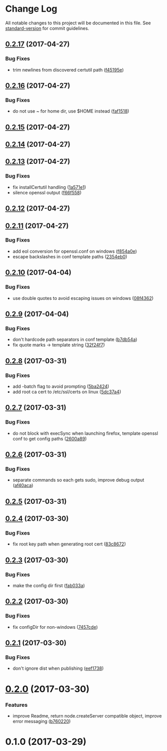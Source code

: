 # Change Log

All notable changes to this project will be documented in this file. See [standard-version](https://github.com/conventional-changelog/standard-version) for commit guidelines.

<a name="0.2.17"></a>
## [0.2.17](https://github.com/davewasmer/devcert/compare/v0.2.16...v0.2.17) (2017-04-27)


### Bug Fixes

* trim newlines from discovered certutil path ([f45195e](https://github.com/davewasmer/devcert/commit/f45195e))



<a name="0.2.16"></a>
## [0.2.16](https://github.com/davewasmer/devcert/compare/v0.2.15...v0.2.16) (2017-04-27)


### Bug Fixes

* do not use ~ for home dir, use $HOME instead ([faf1518](https://github.com/davewasmer/devcert/commit/faf1518))



<a name="0.2.15"></a>
## [0.2.15](https://github.com/davewasmer/devcert/compare/v0.2.14...v0.2.15) (2017-04-27)



<a name="0.2.14"></a>
## [0.2.14](https://github.com/davewasmer/devcert/compare/v0.2.13...v0.2.14) (2017-04-27)



<a name="0.2.13"></a>
## [0.2.13](https://github.com/davewasmer/devcert/compare/v0.2.12...v0.2.13) (2017-04-27)


### Bug Fixes

* fix installCertutil handling ([1a571e1](https://github.com/davewasmer/devcert/commit/1a571e1))
* silence openssl output ([f66f558](https://github.com/davewasmer/devcert/commit/f66f558))



<a name="0.2.12"></a>
## [0.2.12](https://github.com/davewasmer/devcert/compare/v0.2.11...v0.2.12) (2017-04-27)



<a name="0.2.11"></a>
## [0.2.11](https://github.com/davewasmer/devcert/compare/v0.2.10...v0.2.11) (2017-04-27)


### Bug Fixes

* add eol conversion for openssl.conf on windows ([f854a0e](https://github.com/davewasmer/devcert/commit/f854a0e))
* escape backslashes in conf template paths ([2354eb0](https://github.com/davewasmer/devcert/commit/2354eb0))



<a name="0.2.10"></a>
## [0.2.10](https://github.com/davewasmer/devcert/compare/v0.2.9...v0.2.10) (2017-04-04)


### Bug Fixes

* use double quotes to avoid escaping issues on windows ([08f4362](https://github.com/davewasmer/devcert/commit/08f4362))



<a name="0.2.9"></a>
## [0.2.9](https://github.com/davewasmer/devcert/compare/v0.2.8...v0.2.9) (2017-04-04)


### Bug Fixes

* don't hardcode path separators in conf template ([b7db54a](https://github.com/davewasmer/devcert/commit/b7db54a))
* fix quote marks -> template string ([32f24f7](https://github.com/davewasmer/devcert/commit/32f24f7))



<a name="0.2.8"></a>
## [0.2.8](https://github.com/davewasmer/devcert/compare/v0.2.7...v0.2.8) (2017-03-31)


### Bug Fixes

* add -batch flag to avoid prompting ([5ba2424](https://github.com/davewasmer/devcert/commit/5ba2424))
* add root ca cert to /etc/ssl/certs on linux ([5dc37a4](https://github.com/davewasmer/devcert/commit/5dc37a4))



<a name="0.2.7"></a>
## [0.2.7](https://github.com/davewasmer/devcert/compare/v0.2.6...v0.2.7) (2017-03-31)


### Bug Fixes

* do not block with execSync when launching firefox, template openssl conf to get config paths ([2600a89](https://github.com/davewasmer/devcert/commit/2600a89))



<a name="0.2.6"></a>
## [0.2.6](https://github.com/davewasmer/devcert/compare/v0.2.5...v0.2.6) (2017-03-31)


### Bug Fixes

* separate commands so each gets sudo, improve debug output ([af40aca](https://github.com/davewasmer/devcert/commit/af40aca))



<a name="0.2.5"></a>
## [0.2.5](https://github.com/davewasmer/devcert/compare/v0.2.4...v0.2.5) (2017-03-31)



<a name="0.2.4"></a>
## [0.2.4](https://github.com/davewasmer/devcert/compare/v0.2.3...v0.2.4) (2017-03-30)


### Bug Fixes

* fix root key path when generating root cert ([83c8672](https://github.com/davewasmer/devcert/commit/83c8672))



<a name="0.2.3"></a>
## [0.2.3](https://github.com/davewasmer/devcert/compare/v0.2.2...v0.2.3) (2017-03-30)


### Bug Fixes

* make the config dir first ([fab033a](https://github.com/davewasmer/devcert/commit/fab033a))



<a name="0.2.2"></a>
## [0.2.2](https://github.com/davewasmer/devcert/compare/v0.2.1...v0.2.2) (2017-03-30)


### Bug Fixes

* fix configDir for non-windows ([7457cde](https://github.com/davewasmer/devcert/commit/7457cde))



<a name="0.2.1"></a>
## [0.2.1](https://github.com/davewasmer/devcert/compare/v0.2.0...v0.2.1) (2017-03-30)


### Bug Fixes

* don't ignore dist when publishing ([eef1738](https://github.com/davewasmer/devcert/commit/eef1738))



<a name="0.2.0"></a>
# [0.2.0](https://github.com/davewasmer/devcert/compare/v0.1.0...v0.2.0) (2017-03-30)


### Features

* improve Readme, return node.createServer compatible object, improve error messaging ([b760220](https://github.com/davewasmer/devcert/commit/b760220))



<a name="0.1.0"></a>
# 0.1.0 (2017-03-29)
